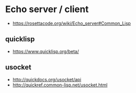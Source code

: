 # Echo server / client

* https://rosettacode.org/wiki/Echo_server#Common_Lisp

## quicklisp

* https://www.quicklisp.org/beta/

## usocket

* http://quickdocs.org/usocket/api
* http://quickref.common-lisp.net/usocket.html
